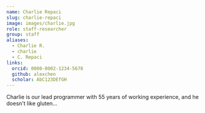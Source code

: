 ```yaml
---
name: Charlie Repaci
slug: charlie-repaci
image: images/charlie.jpg
role: staff-researcher
group: staff
aliases:
  - Charlie R.
  - charlie
  - C. Repaci
links:
  orcid: 0000-0002-1234-5678
  github: alexchen
  scholar: AbC123DEfGH
---
```


Charlie is our lead programmer with 55 years of working experience, and he doesn't like gluten...
